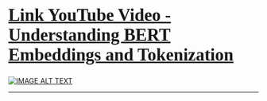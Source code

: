 <a href="https://www.youtube.com/watch?v=CwLPglxw1WA&list=PLxqBkZuBynVQEvXfJpq3smfuKq3AiNW-N&index=23"><h1 style="font-size:250%; font-family:cursive; color:#ff6666;"><b>Link YouTube Video - Understanding BERT Embeddings and Tokenization </b></h1></a>

[![IMAGE ALT TEXT](https://imgur.com/px2aQbB.png)](https://www.youtube.com/watch?v=CwLPglxw1WA&list=PLxqBkZuBynVQEvXfJpq3smfuKq3AiNW-N&index=23)

---
